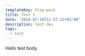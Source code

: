 ```yaml
---
templateKey: blog-post
title: Test 3
date: '2018-07-10T12:57:22+03:00'
description: test des
tags:
  - test
---
```

Hello test body
